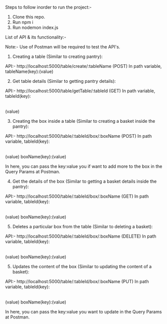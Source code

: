Steps to follow inorder to run the project:-

1. Clone this repo.
2. Run npm i
3. Run nodemon index.js

List of API & its functionality:-

Note:- Use of Postman will be required to test the API's.

1. Creating a table (Similar to creating pantry):

API:- http://localhost:5000/table/create/:tableName  (POST)
In path variable,
tableName(key):<Table Name>(value)
  
2. Get table details (Similar to getting pantry details):

API:- http://localhost:5000/table/getTable/:tableId (GET)
In path variable,
tableId(key):<Table Id>(value)

3. Creating the box inside a table (Similar to creating a basket inside the pantry):

API:- http://localhost:5000/table/:tableId/box/:boxName (POST)
In path variable,
tableId(key):<Table Id>(value)
boxName(key):<Box Name>(value)

In here, you can pass the key:value you if want to add more to the box in the Query Params at Postman.

4. Get the details of the box (Similar to getting a basket details inside the pantry):

API:- http://localhost:5000/table/:tableId/box/:boxName (GET)
In path variable,
tableId(key):<Table Id>(value)
boxName(key):<Box Name>(value)
 
5. Deletes a particular box from the table (Similar to deleting a basket):

API:- http://localhost:5000/table/:tableId/box/:boxName (DELETE)
In path variable,
tableId(key):<Table Id>(value)
boxName(key):<Box Name>(value)
  
5. Updates the content of the box (Similar to updating the content of a basket):

API:- http://localhost:5000/table/:tableId/box/:boxName (PUT)
In path variable,
tableId(key):<Table Id>(value)
boxName(key):<Box Name>(value)
  
In here, you can pass the key:value you want to update in the Query Params at Postman.
